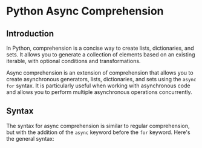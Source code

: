 # Python Async Comprehension

## Introduction

In Python, comprehension is a concise way to create lists, dictionaries, and sets. It allows you to generate a collection of elements based on an existing iterable, with optional conditions and transformations. 

Async comprehension is an extension of comprehension that allows you to create asynchronous generators, lists, dictionaries, and sets using the `async for` syntax. It is particularly useful when working with asynchronous code and allows you to perform multiple asynchronous operations concurrently.

## Syntax

The syntax for async comprehension is similar to regular comprehension, but with the addition of the `async` keyword before the `for` keyword. Here's the general syntax:
